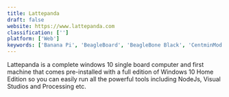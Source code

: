 ```yaml
---
title: Lattepanda
draft: false 
website: https://www.lattepanda.com
classification: ['']
platform: ['Web']
keywords: ['Banana Pi', 'BeagleBoard', 'BeagleBone Black', 'CentminMod', 'Chip', 'Cubieboard', 'ESPRESSObin', 'HummingBoard', 'Intel NUC', 'Mac Mini', 'MinnowBoard Max', 'OLinuXino', 'Odroid', 'Orange Pi', 'Radxa Rock', 'Raspberry Pi', 'Raspberry Pi 3 Model B', 'Tessel 2', 'UDOO']
---
```

Lattepanda is a complete windows 10 single board computer and first machine that comes pre-installed with a full edition of Windows 10 Home Edition so you can easily run all the powerful tools including NodeJs, Visual Studios and Processing etc.
